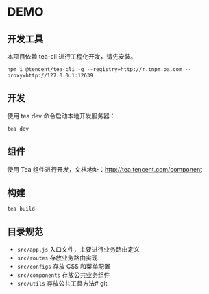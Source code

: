 DEMO
======================

## 开发工具

本项目依赖 tea-cli 进行工程化开发，请先安装。

```
npm i @tencent/tea-cli -g --registry=http://r.tnpm.oa.com --proxy=http://127.0.0.1:12639
```

## 开发

使用 tea dev 命令启动本地开发服务器：

```
tea dev
```

## 组件

使用 Tea 组件进行开发，文档地址：http://tea.tencent.com/component

## 构建

```
tea build
```

## 目录规范

- `src/app.js` 入口文件，主要进行业务路由定义
- `src/routes` 存放业务路由实现
- `src/configs` 存放 CSS 和菜单配置
- `src/components` 存放公共业务组件
- `src/utils` 存放公共工具方法# git
